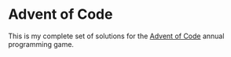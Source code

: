 # Advent of Code

This is my complete set of solutions for the [Advent of Code](https://adventofcode.com)
annual programming game.
